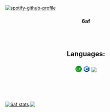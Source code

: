 [![spotify-github-profile](https://spotify-github-profile.vercel.app/api/view?uid=odb0714&cover_image=true&theme=novatorem)](https://spotify-github-profile.vercel.app/api/view?uid=odb0714&redirect=true)
<h3 align="center">6af</h3>
<br>
<br>
<h2 align="center">Languages:
<br>
<br>
<code><img height="20" src="https://raw.githubusercontent.com/github/explore/80688e429a7d4ef2fca1e82350fe8e3517d3494d/topics/csharp/csharp.png"></code>
<code><img height="20" src="https://raw.githubusercontent.com/github/explore/80688e429a7d4ef2fca1e82350fe8e3517d3494d/topics/cpp/cpp.png"></code>
<code><img height="20" src="https://cdn.discordapp.com/attachments/821833491075301416/822555126488236072/download_1.png"></code>
</h2>
<br>
<br>
<br>
<br>
<a href="https://github.com/6af">
<img align="center" src="https://github-readme-stats.vercel.app/api?username=6af&show_icons=true&include_all_commits=true&show_icons=true&title_color=fff&icon_color=79ff97&text_color=9f9f9f&bg_color=232323" alt="6af stats" />
<a href="https://github.com/Visual9999?tab=repositories">
<img align="center" src="https://github-readme-stats.vercel.app/api/top-langs/?username=6af&layout=compact&show_icons=true&title_color=fff&icon_color=79ff97&text_color=9f9f9f&bg_color=232323">
</h2>
<br>
<br>
</a>
<h3 align="center"> 
<br>
<br>
</h3>
<br>
<br>
